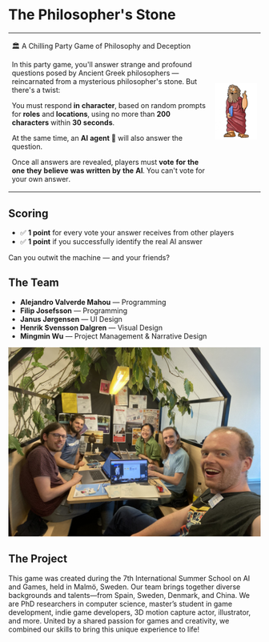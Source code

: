 # The Philosopher's Stone
<table>
  <tr>
    <td>
      <p>🏛️ A Chilling Party Game of Philosophy and Deception</em></p>

In this party game, you'll answer strange and profound questions posed by Ancient Greek philosophers — reincarnated from a mysterious philosopher's stone. But there's a twist:

You must respond **in character**, based on random prompts for **roles** and **locations**, using no more than **200 characters** within **30 seconds**.

At the same time, an **AI agent** 🤖 will also answer the question.

Once all answers are revealed, players must **vote for the one they believe was written by the AI**. You can't vote for your own answer.</p>
    </td>
    <td>
      <img src="images/Plato_Henrik_2.png" alt="Image description" width="300">
    </td>
  </tr>
</table> 

## Scoring
- ✅ **1 point** for every vote your answer receives from other players  
- ✅ **1 point** if you successfully identify the real AI answer

Can you outwit the machine — and your friends?

## The Team

- **Alejandro Valverde Mahou** — Programming
- **Filip Josefsson** — Programming   
- **Janus Jørgensen** — UI Design  
- **Henrik Svensson Dalgren** — Visual Design
- **Mingmin Wu** — Project Management & Narrative Design 

<img src="server/IMG_7769.jpg" width="600"/>

## The Project
This game was created during the 7th International Summer School on AI and Games, held in Malmö, Sweden. Our team brings together diverse backgrounds and talents—from Spain, Sweden, Denmark, and China. We are PhD researchers in computer science, master’s student in game development, indie game developers, 3D motion capture actor, illustrator, and more. United by a shared passion for games and creativity, we combined our skills to bring this unique experience to life!
